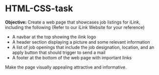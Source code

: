# HTML-CSS-task

**Objective:** Create a web page that showcases job listings for iLink, including the following (Refer to our iLink Website for your reference) 
- A navbar at the top showing the ilink logo
- A header section displaying a picture and some relevant information
- A list of job openings that include the job designation, location, and an apply button that should trigger to send a mail
- A footer at the bottom of the web page with important links

Make the page visually appealing attractive and informative.
